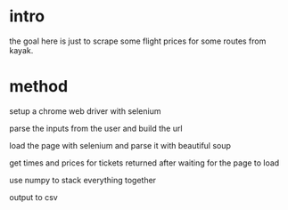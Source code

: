 # intro

the goal here is just to scrape some flight prices for some routes from kayak.

# method

setup a chrome web driver with selenium

parse the inputs from the user and build the url

load the page with selenium and parse it with beautiful soup

get times and prices for tickets returned after waiting for the page to load

use numpy to stack everything together

output to csv